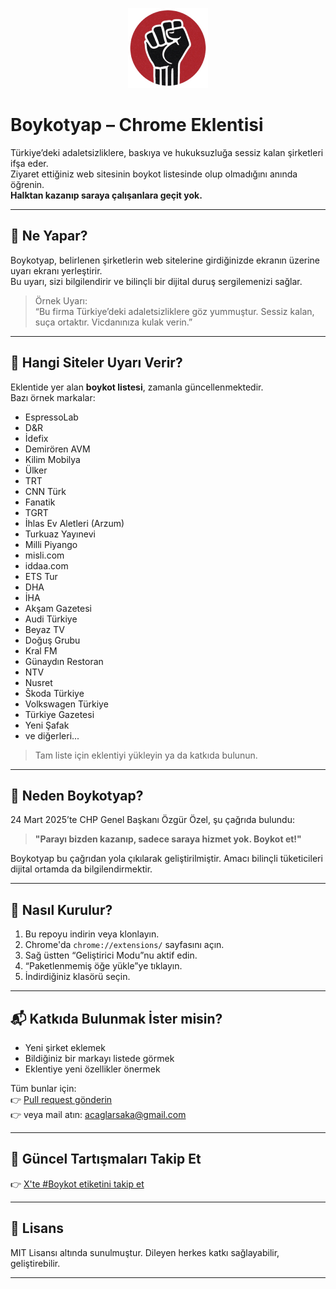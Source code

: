 <p align="center">
  <img src="images/icon128.png" alt="Boykotyap Logo" width="128" height="128">
</p>

# Boykotyap – Chrome Eklentisi

Türkiye’deki adaletsizliklere, baskıya ve hukuksuzluğa sessiz kalan şirketleri ifşa eder.  
Ziyaret ettiğiniz web sitesinin boykot listesinde olup olmadığını anında öğrenin.  
**Halktan kazanıp saraya çalışanlara geçit yok.**

---

## 🚨 Ne Yapar?

Boykotyap, belirlenen şirketlerin web sitelerine girdiğinizde ekranın üzerine uyarı ekranı yerleştirir.  
Bu uyarı, sizi bilgilendirir ve bilinçli bir dijital duruş sergilemenizi sağlar.

> Örnek Uyarı:  
> “Bu firma Türkiye’deki adaletsizliklere göz yummuştur. Sessiz kalan, suça ortaktır. Vicdanınıza kulak verin.”

---

## 📌 Hangi Siteler Uyarı Verir?

Eklentide yer alan **boykot listesi**, zamanla güncellenmektedir.  
Bazı örnek markalar:

- EspressoLab  
- D&R  
- İdefix  
- Demirören AVM  
- Kilim Mobilya  
- Ülker  
- TRT  
- CNN Türk  
- Fanatik  
- TGRT  
- İhlas Ev Aletleri (Arzum)  
- Turkuaz Yayınevi  
- Milli Piyango  
- misli.com  
- iddaa.com  
- ETS Tur  
- DHA  
- İHA  
- Akşam Gazetesi  
- Audi Türkiye  
- Beyaz TV  
- Doğuş Grubu  
- Kral FM  
- Günaydın Restoran  
- NTV  
- Nusret  
- Škoda Türkiye  
- Volkswagen Türkiye  
- Türkiye Gazetesi  
- Yeni Şafak  
- ve diğerleri...

> Tam liste için eklentiyi yükleyin ya da katkıda bulunun.

---

## 🧭 Neden Boykotyap?

24 Mart 2025’te CHP Genel Başkanı Özgür Özel, şu çağrıda bulundu:

> **"Parayı bizden kazanıp, sadece saraya hizmet yok. Boykot et!"**

Boykotyap bu çağrıdan yola çıkılarak geliştirilmiştir. Amacı bilinçli tüketicileri dijital ortamda da bilgilendirmektir.

---

## 🔧 Nasıl Kurulur?

1. Bu repoyu indirin veya klonlayın.
2. Chrome'da `chrome://extensions/` sayfasını açın.
3. Sağ üstten “Geliştirici Modu”nu aktif edin.
4. “Paketlenmemiş öğe yükle”ye tıklayın.
5. İndirdiğiniz klasörü seçin.

---

## 📬 Katkıda Bulunmak İster misin?

- Yeni şirket eklemek  
- Bildiğiniz bir markayı listede görmek  
- Eklentiye yeni özellikler önermek  

Tüm bunlar için:  
👉 [Pull request gönderin](https://github.com/anilsakadev)  
👉 veya mail atın: [acaglarsaka@gmail.com](mailto:acaglarsaka@gmail.com)

---

## 📢 Güncel Tartışmaları Takip Et

👉 [X'te #Boykot etiketini takip et](https://x.com/hashtag/Boykot?src=hashtag_click)

---

## 📝 Lisans

MIT Lisansı altında sunulmuştur. Dileyen herkes katkı sağlayabilir, geliştirebilir.

---

